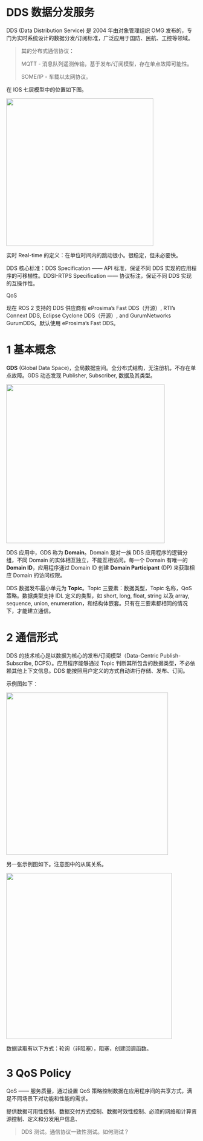 # DDS 数据分发服务

DDS (Data Distribution Service) 是 2004 年由对象管理组织 OMG 发布的，专门为实时系统设计的数据分发/订阅标准，广泛应用于国防、民航、工控等领域。

> 其的分布式通信协议：
> 
> MQTT - 消息队列遥测传输，基于发布/订阅模型，存在单点故障可能性。
> 
> SOME/IP - 车载以太网协议。

在 IOS 七层模型中的位置如下图。

<img title="" src="file:///home/dknt/Documents/notes/robotics/image/Screenshot%20from%202023-06-26%2020-47-08.png" alt="" data-align="center" width="389">

实时 Real-time 的定义：在单位时间内的跳动很小。很稳定，但未必要快。

DDS 核心标准：DDS Specification —— API 标准，保证不同 DDS 实现的应用程序的可移植性。DDSI-RTPS Specification —— 协议标注，保证不同 DDS 实现的互操作性。

QoS

现在 ROS 2 支持的 DDS 供应商有 eProsima’s Fast DDS（开源）, RTI’s Connext DDS, Eclipse Cyclone DDS（开源）, and GurumNetworks GurumDDS。默认使用 eProsima’s Fast DDS。

# 1 基本概念

**GDS** (Global Data Space)，全局数据空间。全分布式结构，无注册机，不存在单点故障。GDS 动态发现 Publisher, Subscriber, 数据及其类型。

<img title="" src="file:///home/dknt/.config/marktext/images/2023-06-26-21-45-51-Screenshot%20from%202023-06-26%2021-44-55.png" alt="" data-align="center" width="419">

DDS 应用中，GDS 称为 **Domain**。Domain 是对一族 DDS 应用程序的逻辑分组，不同 Domain 的实体相互独立，不能互相访问。每一个 Domain 有唯一的 **Domain ID**，应用程序通过 Domain ID 创建 **Domain Participant** (DP) 来获取相应 Domain 的访问权限。

DDS 数据发布最小单元为 **Topic**。Topic 三要素：数据类型，Topic 名称，QoS 策略。数据类型支持 IDL 定义的类型，如 short, long, float, string 以及 array, sequence, union, enumeration，和结构体嵌套。只有在三要素都相同的情况下，才能建立通信。

# 2 通信形式

DDS 的技术核心是以数据为核心的发布/订阅模型（Data-Centric Publish-Subscribe, DCPS）。应用程序能够通过 Topic 判断其所包含的数据类型，不必依赖其他上下文信息。DDS 能按照用户定义的方式自动进行存储、发布、订阅。

示例图如下：

<img title="" src="file:///home/dknt/.config/marktext/images/2023-06-26-21-49-41-Screenshot%20from%202023-06-26%2021-49-07.png" alt="" width="428" data-align="center">

另一张示例图如下。注意图中的从属关系。

<img title="" src="file:///home/dknt/.config/marktext/images/2023-06-26-21-52-08-Screenshot%20from%202023-06-26%2021-51-54.png" alt="" data-align="center" width="438">

数据读取有以下方式：轮询（非阻塞），阻塞，创建回调函数。

# 3 QoS Policy

QoS —— 服务质量，通过设置 QoS 策略控制数据在应用程序间的共享方式，满足不同场景下对功能和性能的需求。

提供数据可用性控制、数据交付方式控制、数据时效性控制、必须的网络和计算资源控制、定义和分发用户信息、

> DDS 测试。通信协议一致性测试。如何测试？
